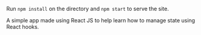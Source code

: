 Run `npm install` on the directory and `npm start` to serve the site.

A simple app made using React JS to help learn how to manage state using React hooks. 